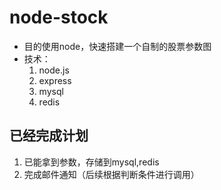 # node-stock
- 目的使用node，快速搭建一个自制的股票参数图
- 技术：
  1. node.js 
  2. express
  3. mysql
  4. redis
  
  
## 已经完成计划
1. 已能拿到参数，存储到mysql,redis
2. 完成邮件通知（后续根据判断条件进行调用）
